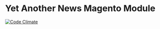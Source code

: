 # Yet Another News Magento Module

[![Code Climate](https://codeclimate.com/github/Emagedev/Yanws/badges/gpa.svg)](https://codeclimate.com/github/Emagedev/Yanws)
